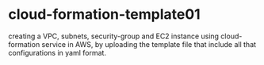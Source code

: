 # cloud-formation-template01
creating a VPC, subnets, security-group and EC2 instance using cloud-formation service in AWS, by uploading the template file that include all that configurations in yaml format.
